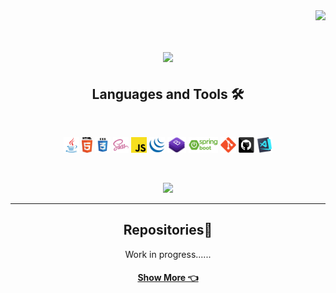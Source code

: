 <img align="right" src="https://komarev.com/ghpvc/?username=QuantumABI&color=ff6e96"> 

</br>
<h1 align="center"> 
    <a href="https://git.io/typing-svg">
        <img src="https://readme-typing-svg.herokuapp.com?color=FF6E96&size=19&center=true&vCenter=true&lines=Hello%2C+my+name+is+Anna+%F0%9F%91%8B;Welcome+to+my+GitHub+page!+%F0%9F%90%A3">
    </a>
</h1>

<h2 align="center">Languages and Tools 🛠</h2>
<br>

<p align="center"> 
    <code><img title="Java" height="25" src="assets\java-original.svg"></code>
    <code><img title="HTML5" height="25" src="assets\html5.svg"></code>
    <code><img title="CSS" height="25" src="assets\css.svg"></code>
    <code><img title="SASS" height="25" src="assets\sass.svg"></code>
    <code><img title="JavaScript" height="25" src="assets\javascript.svg"></code>
    <code><img title="jQuery" height="25" src="assets\jquery-original.svg"></code>
    <code><img title="Bootstrap" height="25" src="assets\bootstrap.png"></code>
    <code><img title="Springboot" height="25" src="assets\springboot.png"></code>
    <code><img title="Git" height="25" src="assets\git-original.svg"></code>
    <code><img title="GitHub" height="25" src="assets\github.svg"></code>
    <code><img title="VsCode" height="25" src="assets\vscode.png"></code>
</p>
<br>
<p align="center"> 
    <img src="https://github-readme-stats.vercel.app/api/top-langs/?username=QuantumABI&layout=compact&show_icons=true&theme=dracula"/>
</p>
<hr>

<h2 align="center"> Repositories🌱</h2>
<p align="center">Work in progress......</p>
<!--
<div width="100%" align="center"> 
</div>
-->

<h4 align="center">
    <a href="https://github.com/QuantumABI?tab=repositories" title="Show Repositories">Show More 👈</a>
</h4>